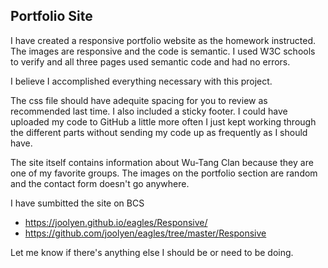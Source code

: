 ## Portfolio Site

I have created a responsive portfolio website as the homework instructed. The images are responsive and the code is semantic. I used W3C schools to verify and all three pages used semantic code and had no errors. 

I believe I accomplished everything necessary with this project. 

The css file should have adequite spacing for you to review as recommended last time. I also included a sticky footer. I could have uploaded my code to GitHub a little more often I just kept working through the different parts without sending my code up as frequently as I should have. 

The site itself contains information about Wu-Tang Clan because they are one of my favorite groups. The images on the portfolio section are random and the contact form doesn't go anywhere. 

I have sumbitted the site on BCS

* https://joolyen.github.io/eagles/Responsive/
* https://github.com/joolyen/eagles/tree/master/Responsive

Let me know if there's anything else I should be or need to be doing. 
